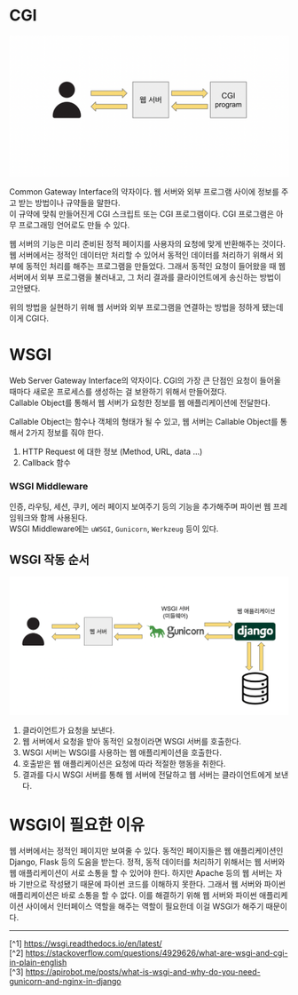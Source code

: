 # CGI
![](./Image/cgi.png)

Common Gateway Interface의 약자이다. 웹 서버와 외부 프로그램 사이에 정보를 주고 받는 방법이나 규약들을 말한다.<br>
이 규약에 맞춰 만들어진게 CGI 스크립트 또는 CGI 프로그램이다. CGI 프로그램은 아무 프로그래밍 언어로도 만들 수 있다.

웹 서버의 기능은 미리 준비된 정적 페이지를 사용자의 요청에 맞게 반환해주는 것이다.
웹 서버에서는 정적인 데이터만 처리할 수 있어서 동적인 데이터를 처리하기 위해서 외부에 동적인 처리를 해주는 프로그램을 만들었다.
그래서 동적인 요청이 들어왔을 때 웹 서버에서 외부 프로그램을 불러내고, 그 처리 결과를 클라이언트에게 송신하는 방법이 고안됐다.

위의 방법을 실현하기 위해 웹 서버와 외부 프로그램을 연결하는 방법을 정하게 됐는데 이게 CGI다.

# WSGI
Web Server Gateway Interface의 약자이다. CGI의 가장 큰 단점인 요청이 들어올 때마다 새로운 프로세스를 생성하는 걸 보완하기 위해서 만들어졌다.<br>
Callable Object를 통해서 웹 서버가 요청한 정보를 웹 애플리케이션에 전달한다.

Callable Object는 함수나 객체의 형태가 될 수 있고, 웹 서버는 Callable Object를 통해서 2가지 정보를 줘야 한다.
1. HTTP Request 에 대한 정보 (Method, URL, data ...)
2. Callback 함수

### WSGI Middleware
인증, 라우팅, 세션, 쿠키, 에러 페이지 보여주기 등의 기능을 추가해주며 파이썬 웹 프레임워크와 함께 사용된다.<br>
WSGI Middleware에는 `uWSGI`, `Gunicorn`, `Werkzeug` 등이 있다.

## WSGI 작동 순서
![](./Image/wsgi.png)
1. 클라이언트가 요청을 보낸다.
2. 웹 서버에서 요청을 받아 동적인 요청이라면 WSGI 서버를 호출한다.
3. WSGI 서버는 WSGI를 사용하는 웹 애플리케이션을 호출한다.
4. 호출받은 웹 애플리케이션은 요청에 따라 적절한 행동을 취한다.
5. 결과를 다시 WSGI 서버를 통해 웹 서버에 전달하고 웹 서버는 클라이언트에게 보낸다.

# WSGI이 필요한 이유
웹 서버에서는 정적인 페이지만 보여줄 수 있다. 동적인 페이지들은 웹 애플리케이션인 Django, Flask 등의 도움을 받는다.
정적, 동적 데이터를 처리하기 위해서는 웹 서버와 웹 애플리케이션이 서로 소통을 할 수 있어야 한다.
하지만 Apache 등의 웹 서버는 자바 기반으로 작성됐기 때문에 파이썬 코드를 이해하지 못한다.
그래서 웹 서버와 파이썬 애플리케이션은 바로 소통을 할 수 없다.
이를 해결하기 위해 웹 서버와 파이썬 애플리케이션 사이에서 인터페이스 역할을 해주는 역할이 필요한데 이걸 WSGI가 해주기 때문이다.

---

[^1] https://wsgi.readthedocs.io/en/latest/<br>
[^2] https://stackoverflow.com/questions/4929626/what-are-wsgi-and-cgi-in-plain-english<br>
[^3] https://apirobot.me/posts/what-is-wsgi-and-why-do-you-need-gunicorn-and-nginx-in-django